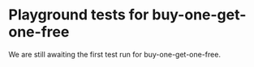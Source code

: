 # Playground tests for buy-one-get-one-free
We are still awaiting the first test run for buy-one-get-one-free.
